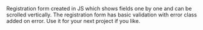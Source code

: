 Registration form created in JS which shows fields one by one and can be scrolled vertically.
The registration form has basic validation with error class added on error.
Use it for your next project if you like.
